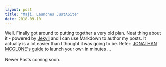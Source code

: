 ```yaml
---
layout: post
title: "Maji, Launches JustASite"
date: 2018-09-10
---
```


Well. Finally got around to putting together a very old plan. Neat thing about it - powered by [Jekyll](http://jekyllrb.com) and I can use Markdown to author my posts. It actually is a lot easier than I thought it was going to be. Refer: <a href="http://jmcglone.com/guides/github-pages/">JONATHAN MCGLONE's guide </a> to launch your own in minutes ...<br><br>
Newer Posts coming soon.
